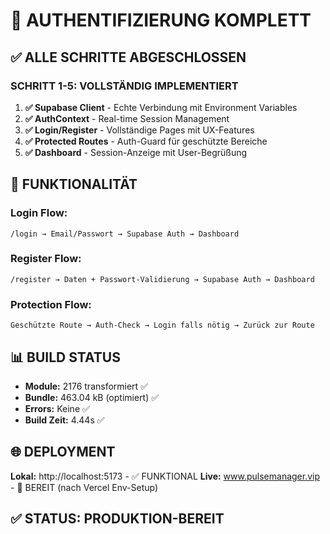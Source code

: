 # 🔐 AUTHENTIFIZIERUNG KOMPLETT

## ✅ ALLE SCHRITTE ABGESCHLOSSEN

### SCHRITT 1-5: VOLLSTÄNDIG IMPLEMENTIERT

1. **✅ Supabase Client** - Echte Verbindung mit Environment Variables
2. **✅ AuthContext** - Real-time Session Management  
3. **✅ Login/Register** - Vollständige Pages mit UX-Features
4. **✅ Protected Routes** - Auth-Guard für geschützte Bereiche
5. **✅ Dashboard** - Session-Anzeige mit User-Begrüßung

## 🎯 FUNKTIONALITÄT

### Login Flow:
```
/login → Email/Passwort → Supabase Auth → Dashboard
```

### Register Flow:  
```
/register → Daten + Passwort-Validierung → Supabase Auth → Dashboard
```

### Protection Flow:
```
Geschützte Route → Auth-Check → Login falls nötig → Zurück zur Route
```

## 📊 BUILD STATUS

- **Module:** 2176 transformiert ✅
- **Bundle:** 463.04 kB (optimiert) ✅ 
- **Errors:** Keine ✅
- **Build Zeit:** 4.44s ✅

## 🌐 DEPLOYMENT

**Lokal:** http://localhost:5173 - ✅ FUNKTIONAL
**Live:** www.pulsemanager.vip - 🚀 BEREIT (nach Vercel Env-Setup)

## ✅ STATUS: PRODUKTION-BEREIT 